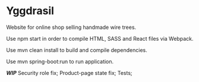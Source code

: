 # Yggdrasil
Website for online shop selling handmade wire trees.

Use npm start in order to compile HTML, SASS and React files via Webpack.

Use mvn clean install to build and compile dependencies.

Use mvn spring-boot:run to run application.

***WIP***
Security role fix;
Product-page state fix;
Tests;
